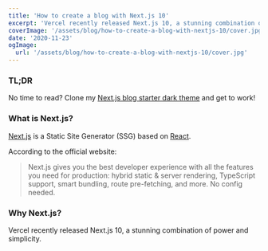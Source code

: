 ```yaml
---
title: 'How to create a blog with Next.js 10'
excerpt: 'Vercel recently released Next.js 10, a stunning combination of power and simplicity. I''d like to share how I created this very blog with this amazing tool and show you how you can create your own.'
coverImage: '/assets/blog/how-to-create-a-blog-with-nextjs-10/cover.jpg'
date: '2020-11-23'
ogImage:
  url: '/assets/blog/how-to-create-a-blog-with-nextjs-10/cover.jpg'
---
```


### TL;DR

No time to read?
Clone my [Next.js blog starter dark theme](https://github.com/riccardobevilacqua/nextjs-blog-starter-dark-theme) and get to work! 

### What is Next.js?

[Next.js](https://nextjs.org/) is a Static Site Generator (SSG) based on [React](https://reactjs.org/).

According to the official website:

>Next.js gives you the best developer experience with all the features you need for production: hybrid static & server rendering, TypeScript support, smart bundling, route pre-fetching, and more. No config needed.

### Why Next.js?

Vercel recently released Next.js 10, a stunning combination of power and simplicity.

